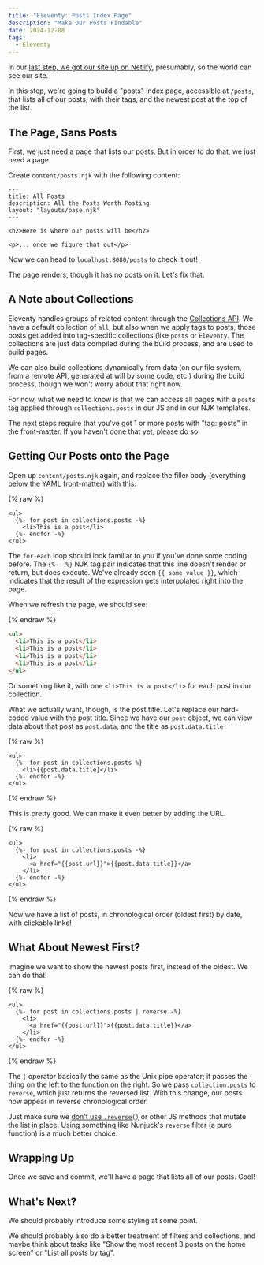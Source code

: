 ```yaml
---
title: "Eleventy: Posts Index Page"
description: "Make Our Posts Findable"
date: 2024-12-08
tags:
  - Eleventy
---
```


In our [last step, we got our site up on
Netlify](/posts/2024-12-08-deploying-to-netlify), presumably, so the world can
see our site.

In this step, we're going to build a "posts" index page, accessible at `/posts`,
that lists all of our posts, with their tags, and the newest post at the top of
the list.

## The Page, Sans Posts

First, we just need a page that lists our posts. But in order to do that, we
just need a page.

Create `content/posts.njk` with the following content:

```njk
---
title: All Posts
description: All the Posts Worth Posting
layout: "layouts/base.njk"
---

<h2>Here is where our posts will be</h2>

<p>... once we figure that out</p>
```

Now we can head to `localhost:8080/posts` to check it out!

The page renders, though it has no posts on it. Let's fix that.

## A Note about Collections

Eleventy handles groups of related content through the [Collections
API](https://www.11ty.dev/docs/collections/). We have a default collection of
`all`, but also when we apply tags to posts, those posts get added into
tag-specific collections (like `posts` or `Eleventy`. The collections are just
data compiled during the build process, and are used to build pages.

We can also build collections dynamically from data (on our file system, from a
remote API, generated at will by some code, etc.) during the build process,
though we won't worry about that right now.

For now, what we need to know is that we can access all pages with a `posts` tag
applied through `collections.posts` in our JS and in our NJK templates.

The next steps require that you've got 1 or more posts with "tag: posts" in the
front-matter. If you haven't done that yet, please do so.

## Getting Our Posts onto the Page

Open up `content/posts.njk` again, and replace the filler body (everything below
the YAML front-matter) with this:

{% raw %}

```njk
<ul>
  {%- for post in collections.posts -%}
    <li>This is a post</li>
  {%- endfor -%}
</ul>
```


The `for-each` loop should look familiar to you if you've done some coding
before. The `{%- -%}` NJK tag pair indicates that this line doesn't render or return, but
does execute. We've already seen `{{ some value }}`, which indicates that the
result of the expression gets interpolated right into the page.

When we refresh the page, we should see:

{% endraw %}

```html
<ul>
  <li>This is a post</li>
  <li>This is a post</li>
  <li>This is a post</li>
  <li>This is a post</li>
</ul>
```

Or something like it, with one `<li>This is a post</li>` for each post in our
collection.

What we actually want, though, is the post title. Let's replace our hard-coded
value with the post title. Since we have our `post` object, we can view data
about that post as `post.data`, and the title as `post.data.title`

{% raw %}

```njk
<ul>
  {%- for post in collections.posts %}
    <li>{{post.data.title}</li>
  {%- endfor -%}
</ul>
```

{% endraw %}

This is pretty good. We can make it even better by adding the URL.

{% raw %}
```njk
<ul>
  {%- for post in collections.posts -%}
    <li>
      <a href="{{post.url}}">{{post.data.title}}</a>
    </li>
  {%- endfor -%}
</ul>
```
{% endraw %}

Now we have a list of posts, in chronological order (oldest first) by date, with
clickable links!

## What About Newest First?

Imagine we want to show the newest posts first, instead of the oldest. We can do
that!

{% raw %}
```njk
<ul>
  {%- for post in collections.posts | reverse -%}
    <li>
      <a href="{{post.url}}">{{post.data.title}}</a>
    </li>
  {%- endfor -%}
</ul>
```
{% endraw %}

The `|` operator basically the same as the Unix pipe operator; it passes the
thing on the left to the function on the right. So we pass `collection.posts` to
`reverse`, which just returns the reversed list. With this change, our posts now
appear in reverse chronological order.

Just make sure we [don't use
`.reverse()`](https://www.11ty.dev/docs/collections/#do-not-use-array-reverse\(\))
or other JS methods that mutate the list in place. Using something like
Nunjuck's `reverse` filter (a pure function) is a much better choice.

## Wrapping Up

Once we save and commit, we'll have a page that lists all of our posts. Cool!

## What's Next?

We should probably introduce some styling at some point.

We should probably also do a better treatment of filters and collections, and
maybe think about tasks like "Show the most recent 3 posts on the home screen"
or "List all posts by tag".
